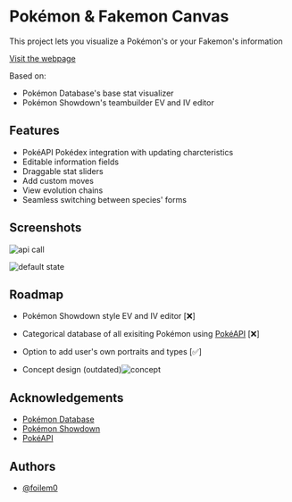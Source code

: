 
# Pokémon & Fakemon Canvas

This project lets you visualize a Pokémon's or your Fakemon's information

[Visit the webpage](https://foilem0.github.io/pokemon-and-fakemon-canvas/)

Based on:
- Pokémon Database's base stat visualizer
- Pokémon Showdown's teambuilder EV and IV editor

## Features

- PokéAPI Pokédex integration with updating charcteristics
- Editable information fields
- Draggable stat sliders
- Add custom moves
- View evolution chains
- Seamless switching between species' forms

## Screenshots

![api call](https://files.catbox.moe/7odjrb.png)

![default state](https://files.catbox.moe/obwzal.png)

## Roadmap

- Pokémon Showdown style EV and IV editor [❌]

- Categorical database of all exisiting Pokémon using [PokéAPI](https://pokeapi.co) [❌]

- Option to add user's own portraits and types [✅]

- Concept design (outdated)![concept](https://files.catbox.moe/lc8idx.png)

## Acknowledgements

 - [Pokémon Database](https://pokemondb.net/pokedex/bulbasaur#dex-stats)
 - [Pokémon Showdown](https://play.pokemonshowdown.com/teambuilder)
 - [PokéAPI](https://pokeapi.co)

## Authors

- [@foilem0](https://www.github.com/foilem0)
